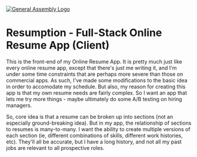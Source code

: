 [![General Assembly Logo](https://camo.githubusercontent.com/1a91b05b8f4d44b5bbfb83abac2b0996d8e26c92/687474703a2f2f692e696d6775722e636f6d2f6b6538555354712e706e67)](https://generalassemb.ly/education/web-development-immersive)

# Resumption - Full-Stack Online Resume App (Client)

This is the front-end of my Online Resume App. It is pretty much just like every online resume app, except that there's just me writing it, and I'm under some time constraints that are perhaps more severe than those on commercial apps. As such, I've made some modifications to the basic idea in order to accomodate my schedule. But also, my reason for creating this app is that my own resume needs are fairly complex. So I want an app that lets me try more things - maybe ultimately do some A/B testing on hiring managers.

So, core idea is that a resume can be broken up into sections (not an especially ground-breaking idea). But in my app, the relationship of sections to resumes is many-to-many. I want the ability to create multiple versions of each section (ie, different combinations of skills, different work histories, etc). They'll all be accurate, but I have a long history, and not all my past jobs are relevant to all prospective roles.
